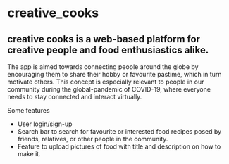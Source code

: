 # creative_cooks
## creative cooks is a web-based platform for creative people and food enthusiastics alike.

The app is aimed towards connecting people around the globe by encouraging them to share their hobby or favourite pastime, which in turn motivate others. This concept is especially relevant to people in our community during the global-pandemic of COVID-19, where everyone needs to stay connected and interact virtually.

Some features
- User login/sign-up
- Search bar to search for favourite or interested food recipes posed by friends, relatives, or other people in the community.
- Feature to upload pictures of food with title and description on how to make it.



